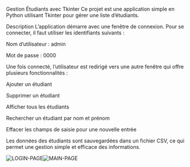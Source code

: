 Gestion Étudiants avec Tkinter
Ce projet est une application simple en Python utilisant Tkinter pour gérer une liste d’étudiants.

Description
L’application démarre avec une fenêtre de connexion.
Pour se connecter, il faut utiliser les identifiants suivants :

Nom d’utilisateur : admin

Mot de passe : 0000

Une fois connecté, l’utilisateur est redirigé vers une autre fenêtre qui offre plusieurs fonctionnalités :

Ajouter un étudiant

Supprimer un étudiant

Afficher tous les étudiants

Rechercher un étudiant par nom et prénom

Effacer les champs de saisie pour une nouvelle entrée

Les données des étudiants sont sauvegardées dans un fichier CSV, ce qui permet une gestion simple et efficace des informations.

![LOGIN-PAGE](https://github.com/user-attachments/assets/6f15de52-4d28-4a9d-9d85-86d6135cfd4b)![MAIN-PAGE](https://github.com/user-attachments/assets/3bd3782b-3076-421c-a101-b45614a78619)

